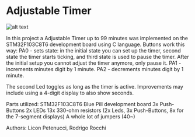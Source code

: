 # Adjustable Timer

![alt text](https://i.postimg.cc/G29x33rK/timer-99-minutes.jpg)

In this project a Adjustable Timer up to 99 minutes was implemented on the STM32F103C8T6 development board using C language. Buttons work this way:
PA0 - sets state: in the initial state you can set up the timer, second state the timer starts ticking, and third state is used to pause the timer. 
After the initial setup you cannot adjust the timer anymore, only pause it.
PA1 - increments minutes digit by 1 minute.
PA2 - decrements minutes digit by 1 minute.

The second Led toggles as long as the timer is active.
Improvements may include using a 4-digit display to also show seconds.

Parts utilized: 
STM32F103C8T6 Blue Pill development board
3x Push-Buttons
2x LEDs
13x 330-ohm resistors (2x Leds, 3x Push-Buttons, 8x for the 7-segment displays)
A whole lot of jumpers (40~)

Authors: Licon Petenucci, Rodrigo Rocchi
